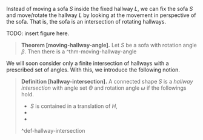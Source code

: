 Instead of moving a sofa $S$ inside the fixed hallway $L$, we can fix the sofa $S$ and move/rotate the hallway $L$ by looking at the movement in perspective of the sofa. That is, the sofa is an intersection of rotating hallways.

TODO: insert figure here.

> __Theorem [moving-hallway-angle].__ Let $S$ be a sofa with rotation angle $\beta$. Then there is a  ^thm-moving-hallway-angle

We will soon consider only a finite intersection of hallways with a prescribed set of angles. With this, we introduce the following notion.

> __Definition [hallway-intersection].__ A connected shape $S$ is a _hallway intersection_ with angle set $\Theta$ and rotation angle $\omega$ if the followings hold.
> - $S$ is contained in a translation of $H$, 
> - 
> - 
> ^def-hallway-intersection
